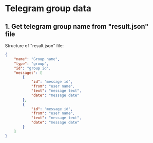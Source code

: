 # Telegram group data 

## 1. Get telegram group name from "result.json" file

Structure of "result.json" file:
```json
{
    "name": "Group name",
    "type": "group",
    "id": "group id",
    "messages": [
        {
            "id": "message id",
            "from": "user name",
            "text": "message text",
            "date": "message date"
        },
        {
            "id": "message id",
            "from": "user name",
            "text": "message text",
            "date": "message date"
        }
    ]
}
    
```

       